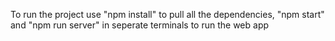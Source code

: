 To run the project use "npm install" to pull all the dependencies, "npm start" and "npm run server" in seperate terminals to run the web app
